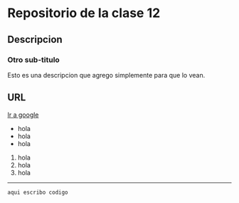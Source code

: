 # Repositorio de la clase 12

## Descripcion

### Otro sub-titulo


Esto es una descripcion que agrego simplemente para que lo vean.


## URL

[Ir a google](http://www.google.com)

- hola
- hola
- hola

1. hola
2. hola
3. hola

---

``` 
aqui escribo codigo
```
